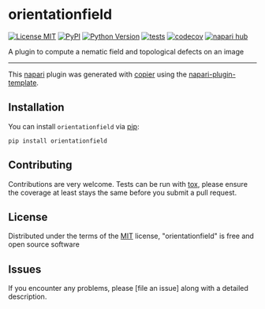 # orientationfield

[![License MIT](https://img.shields.io/pypi/l/orientationfield.svg?color=green)](https://github.com/ChrisMzz/orientationfield/raw/main/LICENSE)
[![PyPI](https://img.shields.io/pypi/v/orientationfield.svg?color=green)](https://pypi.org/project/orientationfield)
[![Python Version](https://img.shields.io/pypi/pyversions/orientationfield.svg?color=green)](https://python.org)
[![tests](https://github.com/ChrisMzz/orientationfield/workflows/tests/badge.svg)](https://github.com/ChrisMzz/orientationfield/actions)
[![codecov](https://codecov.io/gh/ChrisMzz/orientationfield/branch/main/graph/badge.svg)](https://codecov.io/gh/ChrisMzz/orientationfield)
[![napari hub](https://img.shields.io/endpoint?url=https://api.napari-hub.org/shields/orientationfield)](https://napari-hub.org/plugins/orientationfield)

A plugin to compute a nematic field and topological defects on an image

----------------------------------

This [napari] plugin was generated with [copier] using the [napari-plugin-template].

<!--
Don't miss the full getting started guide to set up your new package:
https://github.com/napari/napari-plugin-template#getting-started

and review the napari docs for plugin developers:
https://napari.org/stable/plugins/index.html
-->

## Installation

You can install `orientationfield` via [pip]:

    pip install orientationfield




## Contributing

Contributions are very welcome. Tests can be run with [tox], please ensure
the coverage at least stays the same before you submit a pull request.

## License

Distributed under the terms of the [MIT] license,
"orientationfield" is free and open source software

## Issues

If you encounter any problems, please [file an issue] along with a detailed description.

[napari]: https://github.com/napari/napari
[copier]: https://copier.readthedocs.io/en/stable/
[@napari]: https://github.com/napari
[MIT]: http://opensource.org/licenses/MIT
[BSD-3]: http://opensource.org/licenses/BSD-3-Clause
[GNU GPL v3.0]: http://www.gnu.org/licenses/gpl-3.0.txt
[GNU LGPL v3.0]: http://www.gnu.org/licenses/lgpl-3.0.txt
[Apache Software License 2.0]: http://www.apache.org/licenses/LICENSE-2.0
[Mozilla Public License 2.0]: https://www.mozilla.org/media/MPL/2.0/index.txt
[napari-plugin-template]: https://github.com/napari/napari-plugin-template

[napari]: https://github.com/napari/napari
[tox]: https://tox.readthedocs.io/en/latest/
[pip]: https://pypi.org/project/pip/
[PyPI]: https://pypi.org/
